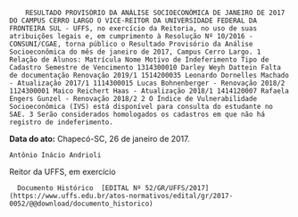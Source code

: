         RESULTADO PROVISÓRIO DA ANÁLISE SOCIOECONÔMICA DE JANEIRO DE 2017 DO CAMPUS CERRO LARGO O VICE-REITOR DA UNIVERSIDADE FEDERAL DA FRONTEIRA SUL - UFFS, no exercício da Reitoria, no uso de suas atribuições legais e, em cumprimento à Resolução Nº 10/2016 - CONSUNI/CGAE, torna público o Resultado Provisório da Análise Socioeconômica do mês de janeiro de 2017, Campus Cerro Largo. 1 Relação de Alunos: Matrícula Nome Motivo de Indeferimento Tipo de Cadastro Semestre de Vencimento 1314300010 Darley Weyh Dattein Falta de documentação Renovação 2019/1 1514200035 Leonardo Dornelles Machado - Atualização 2017/1 1114300015 Lucas Bohnenberger - Renovação 2018/2 1124300001 Maico Reichert Haas - Atualização 2018/1 1414120007 Rafaela Engers Gunzel - Renovação 2018/2 2 O Índice de Vulnerabilidade Socioeconômica (IVS) está disponível para consulta do estudante no SAE. 3 Serão considerados homologados os cadastros em que não há registro de indeferimento. 

   **Data do ato:** Chapecó-SC, 26 de janeiro de 2017.   
 

    Antônio Inácio Andrioli   
 Reitor da UFFS, em exercício 

      Documento Histórico  [EDITAL Nº 52/GR/UFFS/2017](https://www.uffs.edu.br/atos-normativos/edital/gr/2017-0052/@@download/documento_historico)     
      